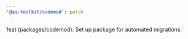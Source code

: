```yaml
---
'@ai-toolkit/codemod': patch
---
```


feat (packages/codemod): Set up package for automated migrations.
